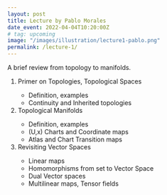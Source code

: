 ```yaml
---
layout: post
title: Lecture by Pablo Morales
date_event: 2022-04-04T10:20:00Z
# tag: upcoming
image: "/images/illustration/lecture1-pablo.png"
permalink: /lecture-1/
---
```



A brief review from topology to manifolds.

<ol>
    <li>Primer on Topologies, Topological Spaces</li>
        <ul>
            <li>Definition, examples</li>
            <li>Continuity and Inherited topologies</li>
        </ul>
    <li>Topological Manifolds</li>
        <ul>
            <li>Definition, examples</li>
            <li>(U,x) Charts and Coordinate maps</li>
            <li>Atlas and Chart Transition maps</li>
        </ul>
    <li>Revisiting Vector Spaces</li>
        <ul>
            <li>Linear maps</li>
            <li>Homomorphisms from set to Vector Space</li>
            <li>Dual Vector spaces</li>
            <li>Multilinear maps, Tensor fields</li>
        </ul>
</ol>